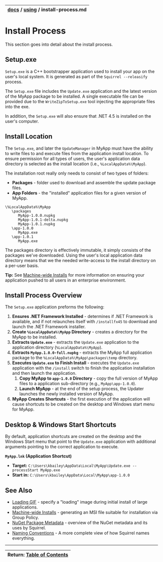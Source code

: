 | [docs](..)  / [using](.) / install-process.md
|:---|

# Install Process

This section goes into detail about the install process.

## Setup.exe 

`Setup.exe` is a C++ bootstrapper application used to install your app on the user's local system. It is generated as part of the `Squirrel --releasify` process.

The `Setup.exe` file includes the `Update.exe` application and the latest version of the MyApp package to be installed. A single executable file can be provided due to the `WriteZipToSetup.exe` tool injecting the appropriate files into the exe. 

In addition, the `Setup.exe` will also ensure that .NET 4.5 is installed on the user's computer.

## Install Location

The `Setup.exe`, and later the `UpdateManager` in MyApp must have the ability to write files to and execute files from the application install location. To ensure permission for all types of users, the user's application data directory is selected as the install location (i.e., `%LocalAppData%\MyApp`).

The installation root really only needs to consist of two types of folders:

* **Packages** - folder used to download and assemble the update package files.
* **App Folders** - the "installed" application files for a given version of MyApp.

```
\%LocalAppData%\MyApp
   \packages
      MyApp-1.0.0.nupkg
      MyApp-1.0.1-delta.nupkg
      MyApp-1.0.1.nupkg   
   \app-1.0.0
      MyApp.exe
   \app-1.0.1
      MyApp.exe
```

The packages directory is effectively immutable, it simply consists of the packages we've downloaded. Using the user's local application data directory means that we the needed write-access to the install directory on a per-user basis. 

**Tip:** See [Machine-wide Installs](machine-wide-installs.md) for more information on ensuring your application pushed to all users in an enterprise environment. 

## Install Process Overview

The `Setup.exe` application preforms the following:

1. **Ensures .NET Framework Installed** - determines if .NET Framework is available, and if not relaunches itself with `/installfx45` to download and launch the .NET Framework installer.
1. **Create `%LocalAppData%\MyApp` Directory** - creates a directory for the MyApp to be installed.
2. **Extracts `Update.exe`** - extracts the `Update.exe` application to the application directory (`%LocalAppData%\MyApp`).
3. **Extracts `MyApp.1.0.0-full.nupkg`** - extracts the MyApp full application package to the  `%LocalAppData%\MyApp\packages\temp` directory.
4. **Executes `Update.exe` to Finish Install** - executes the `Update.exe` application with the `/install` switch to finish the application installation and then launch the application.
    1. **Copy MyApp to `app-1.0.0` Directory** - copy the full version of MyApp files to a application sub-directory (e.g., `MyApp\app-1.0.0`). 
    2. **Launch MyApp** - at the end of the setup process, the Updater launches the  newly installed version of MyApp.
6. **MyApp Creates Shortcuts** - the first execution of the application will cause shortcuts to be created on the desktop and Windows start menu for MyApp. 

## Desktop & Windows Start Shortcuts

By default, application shortcuts are created on the desktop and the Windows Start menu that point to the `Update.exe` application with additional arguments pointing to the correct application to execute.

**`MyApp.lnk` (Application Shortcut)**

* **Target:** `C:\Users\kbailey\AppData\Local\MyApp\Update.exe --processStart MyApp.exe`
* **Start in:** `C:\Users\kbailey\AppData\Local\MyApp\app-1.0.0`


## See Also

* [Loading GIF](loading-gif.md) - specify a "loading" image during initial install of large applications.
* [Machine-wide Installs](machine-wide-installs.md) - generating an MSI file suitable for installation via Group Policy.
* [NuGet Package Metadata](nuget-package-metadata.md) - overview of the NuGet metadata and its uses by Squirrel.
* [Naming Conventions](naming.md) - A more complete view of how Squirrel names everything.

---
| Return: [Table of Contents](../readme.md) |
|----|

